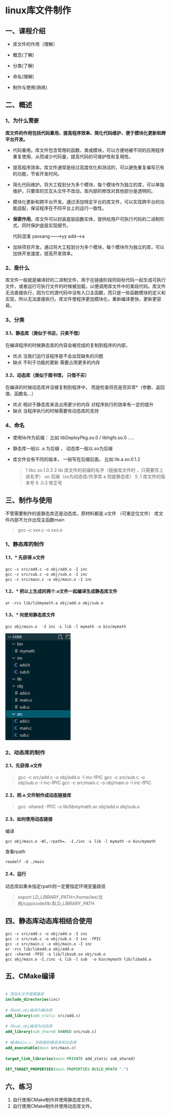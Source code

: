 # linux库文件制作

## 一、课程介绍

- 库文件的作用（理解）

- 概念(了解)
- 分类(了解)
- 命名(理解)
- 制作与使用(熟练)

## 二、概述

### 1、为什么需要

**库文件的作用包括代码重用、提高程序效率、简化代码维护、便于模块化更新和跨平台开发。**

* 代码重用。库文件包含常用的函数、类或模块，可以方便地被不同的应用程序重复使用，从而减少代码量，提高代码的可维护性和复用性。

* 提高程序效率。库文件通常是经过高度优化和测试的，可以避免重复编写已有的功能，节省开发时间。

* 简化代码维护。将大工程划分为多个模块，每个模块作为独立的库，可以单独维护，只要库的交互头文件不改动，库内部的修改对其他部分是透明的。

* 模块化更新和跨平台开发。通过添加特定平台的库文件，可以实现跨平台的功能适配，保证程序在不同平台上的运行一致性。

* **保密作用**。库文件可以封装底层函数实体，提供给用户可执行代码的二进制形式，同时保护底层实现细节。

     代码混淆   yaosang--->yy    add-->a

* 加快项目开发。通过将大工程划分为多个模块，每个模块作为独立的库，可以加快开发速度，提高开发效率。

### 2、是什么

库文件一般就是编译好的二进制文件，用于在链接阶段同目标代码一起生成可执行文件，或者运行可执行文件的时候被加载，以便调用库文件中的某段代码。库文件无法直接执行，因为它的源代码中没有入口主函数，而只是一些函数模块的定义和实现，所以无法直接执行。库文件使程序更加模块化，重新编译更快，更新更容易。

### 3、分类

#### 3.1、静态库（类似于书店，只卖不借）

在编译程序的时候静态库的内容会被完成的复制到程序的内部，

* 优点
  当我们运行该程序是不会出现缺失的问题
* 缺点
  不利于功能的更新
  需要占用更多的内存

#### 3.2、动态库（类似于图书馆， 只借不买）

在编译的时候动态库并没被复制到程序中， 而是检查将否是否异常*（参数、返回值、函数名...）

* 优点
  相对于静态库来说占用更少的内存
  对程序执行的效率有一定的提升
* 缺点
  当程序执行的时候需要有动态库的支持

### 4、命名

* 使用lib作为前缀： 比如 libDeployPkg.so.0 / libhgfs.so.0 .....
* 静态库一般以 .a 为后缀 ， 动态库一般以.so为后缀
* 库文件会有不同的版本， 一般写在后缀后面， 比如 lib.a.so.0.1.2

  > 1 libc.so.1.0.3
  > 2 lib 库文件的前缀的名字（链接库文件时 ，只需要写上该名字）.so 后缀（so为动态库/共享库 a 则是静态库）
  > 5 .1 库文件的版本号
  > 6 .0.3 修正号

## 三、制作与使用

不管需要制作的是静态库还是动态库，原材料都是.o文件 （可重定位文件）
库文件内部不允许出现主函数main

> gcc -c xxx.c -o xxx.o

### 1、静态库的制作

#### 1.1、* 先获得.o文件

```shell
gcc -c src/add.c -o obj/add.o -I inc
gcc -c src/sub.c -o obj/sub.o -I inc
gcc -c src/main.c -o obj/main.o -I inc
```



#### 1.2、* 把以上生成的两个.o文件一起编译生成静态库文件

```shell
ar -rcs lib/libmymath.a obj/add.o obj/sub.o
```



#### 1.3、* 何使用静态库文件

```shell
gcc obj/main.o  -I inc -L lib -l mymath -o bin/mymath
```

![1710316877658](images\1710316877658.png)

### 2、动态库的制作

#### 2.1、先获得.o文件

> gcc -c src/add.c -o obj/add.o -I inc-fPIC
> gcc -c src/sub.c -o obj/sub.o -I inc-fPIC
> gcc -c src/main.c -o obj/main.o -I inc-fPIC

#### 2.2、把.o 文件制作成动态链接库

> gcc -shared -fPIC -o lib/libmymath.so obj/add.o obj/sub.o

#### 2.3、如何使用动态链接

编译

```shell
gcc obj/main.o -Wl,-rpath=. -I./inc -L lib -l mymath -o bin/mymath
```

查看rpath

```shell
readelf -d ./main
```



#### 2.4、运行

动态库如果未指定rpath则一定要指定环境变量路径

> export LD_LIBRARY_PATH=/home/lee/文档/cpp/code/lib:$LD_LIBRARY_PATH

## 四、静态库动态库相结合使用

```shell
gcc -c src/add.c -o obj/add.o -I inc
gcc -c src/sub.c -o obj/sub.o -I inc -fPIC
gcc -c src/main.c -o obj/main.o -I inc
ar -rcs lib/libadd.a obj/add.o
gcc -shared -fPIC -o lib/libsub.so obj/sub.o
gcc obj/main.o -I./inc -L lib -l sub  -o bin/mymath lib/libadd.a
```

## 五、CMake编译

```cmake
 
# 添加头文件搜索路径  
include_directories(inc)  

# 将add_obj编译为静态库  
add_library(add_static src/add.c)  
  
# 将sub_obj编译为动态库  
add_library(sub_shared SHARED src/sub.c)  
  
# 编译main.c，并链接到静态库和动态库  
add_executable(main src/main.c)  

target_link_libraries(main PRIVATE add_static sub_shared)  

SET_TARGET_PROPERTIES(main PROPERTIES BUILD_RPATH ".")
```





## 六、练习

1. 自行使用CMake制作并使用静态库文件。
2. 自行使用CMake制作并使用动态库文件。

